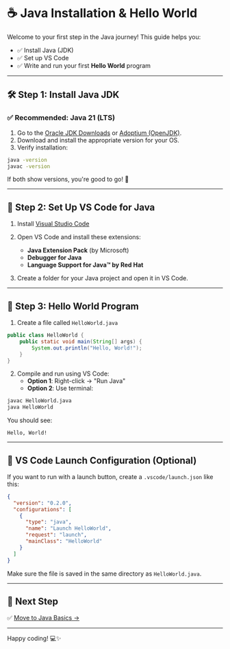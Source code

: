 # ☕ Java Installation & Hello World

Welcome to your first step in the Java journey! This guide helps you:

- ✅ Install Java (JDK)
- ✅ Set up VS Code
- ✅ Write and run your first **Hello World** program

---

## 🛠️ Step 1: Install Java JDK

### ✅ Recommended: Java 21 (LTS)

1. Go to the [Oracle JDK Downloads](https://www.oracle.com/java/technologies/javase-downloads.html) or [Adoptium (OpenJDK)](https://adoptium.net/).
2. Download and install the appropriate version for your OS.
3. Verify installation:

```bash
java -version
javac -version
```

If both show versions, you're good to go! 🎉

---

## 👥 Step 2: Set Up VS Code for Java

1. Install [Visual Studio Code](https://code.visualstudio.com/)
2. Open VS Code and install these extensions:
    - **Java Extension Pack** (by Microsoft)
    - **Debugger for Java**
    - **Language Support for Java™ by Red Hat**

3. Create a folder for your Java project and open it in VS Code.

---

## 👋 Step 3: Hello World Program

1. Create a file called `HelloWorld.java`

```java
public class HelloWorld {
    public static void main(String[] args) {
        System.out.println("Hello, World!");
    }
}
```

2. Compile and run using VS Code:
    - **Option 1**: Right-click → "Run Java"
    - **Option 2**: Use terminal:

```bash
javac HelloWorld.java
java HelloWorld
```

You should see:

```
Hello, World!
```

---

## 🤭 VS Code Launch Configuration (Optional)

If you want to run with a launch button, create a `.vscode/launch.json` like this:

```json
{
  "version": "0.2.0",
  "configurations": [
    {
      "type": "java",
      "name": "Launch HelloWorld",
      "request": "launch",
      "mainClass": "HelloWorld"
    }
  ]
}
```

Make sure the file is saved in the same directory as `HelloWorld.java`.

---

## 🧱 Next Step

✅ [Move to Java Basics →](./index.md)

---

Happy coding! 💻✨

